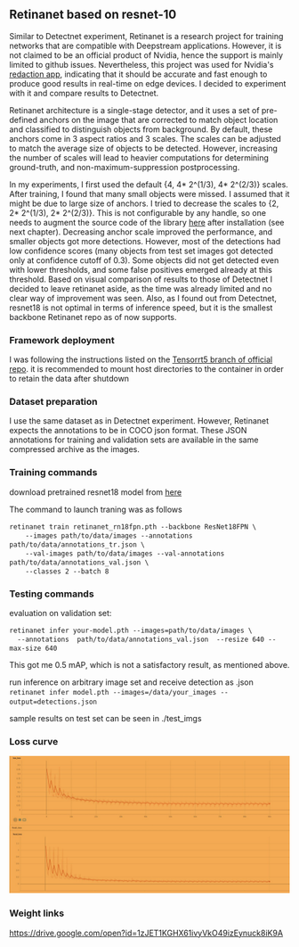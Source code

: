 ## Retinanet based on resnet-10
Similar to Detectnet experiment, Retinanet is a research project for training networks that are compatible with Deepstream applications. However, it is not claimed to be an official product of Nvidia, hence the support is mainly limited to github issues. Nevertheless, this project was used for Nvidia's [redaction app](https://github.com/NVIDIA-AI-IOT/retinanet_for_redaction_with_deepstream), indicating that it should be accurate and fast enough to produce good results in real-time on edge devices. I decided to experiment with it and compare results to Detectnet.

Retinanet architecture is a single-stage detector, and it uses a set of pre-defined anchors on the image that are corrected to match object location and classified to distinguish objects from background. By default, these anchors come in 3 aspect ratios and 3 scales. The scales can be adjusted to match the average size of objects to be detected. However, increasing the number of scales will lead to heavier computations for determining ground-truth, and non-maximum-suppression postprocessing.

In my experiments, I first used the default {4, 4* 2^(1/3), 4* 2^(2/3)} scales. After training, I found that many small objects were missed. I assumed that it might be due to large size of anchors. I tried to decrease the scales to {2, 2* 2^(1/3), 2* 2^(2/3)}. This is not configurable by any handle, so one needs to augment the source code of the library [here](https://github.com/NVIDIA/retinanet-examples/blob/TRT5/retinanet/model.py#L26) after installation (see next chapter). Decreasing anchor scale improved the performance, and smaller objects got more detections. However, most of the detections had low confidence scores (many objects from test set images got detected only at confidence cutoff of 0.3). Some objects did not get detected even with lower thresholds, and some false positives emerged already at this threshold. Based on visual comparison of results to those of Detectnet I decided to leave retinanet aside, as the time was already limited and no clear way of improvement was seen. Also, as I found out from Detectnet, resnet18 is not optimal in terms of inference speed, but it is the smallest backbone Retinanet repo as of now supports. 

### Framework deployment
I was following the instructions listed on the [Tensorrt5 branch of official repo](https://github.com/NVIDIA/retinanet-examples/tree/TRT5). 
it is recommended to mount host directories to the container in order to retain the data after shutdown

### Dataset preparation
I use the same dataset as in Detectnet experiment. However, Retinanet expects the annotations to be in COCO json format. These JSON annotations for training and validation sets are available in the same compressed archive as the images.

### Training commands
download pretrained resnet18 model from [here](https://github.com/NVIDIA/retinanet-examples/releases/tag/19.04)

The command to launch traning was as follows
```
retinanet train retinanet_rn18fpn.pth --backbone ResNet18FPN \
    --images path/to/data/images --annotations path/to/data/annotations_tr.json \
    --val-images path/to/data/images --val-annotations path/to/data/annotations_val.json \
    --classes 2 --batch 8 
```

### Testing commands
evaluation on validation set:
```
retinanet infer your-model.pth --images=path/to/data/images \
  --annotations  path/to/data/annotations_val.json  --resize 640 --max-size 640
```
This got me 0.5 mAP, which is not a satisfactory result, as mentioned above.

run inference on arbitrary image set and receive detection as .json
`retinanet infer model.pth --images=/data/your_images --output=detections.json`

sample results on test set can be seen in ./test_imgs

### Loss curve
![losses](loss.jpg)

### Weight links
https://drive.google.com/open?id=1zJET1KGHX61ivyVkO49izEynuck8iK9A
